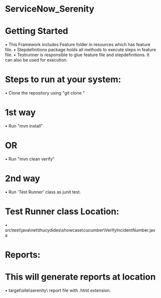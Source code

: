 # ServiceNow_Serenity



# Getting Started
• This Framework includes Feature folder in resources which has feature file.
• Stepdefinitions package holds all methods to execute steps in feature file.
• Testrunner is responsible to glue feature file and stepdefinitions. It can also be used for execution.

# Steps to run at your system:
•	Clone the repository using "git clone "

# 1st way
•	Run "mvn install"
# OR
•	Run "mvn clean verify"

 # 2nd way
•	Run 'Test Runner' class as junit test.
# Test Runner class Location: 
• src\test\java\net\thucydides\showcase\cucumber\VerifyIncidentNumber.java

# Reports: 
# This will generate reports at location 
• target\site\serenity\   report file with .html extension.



